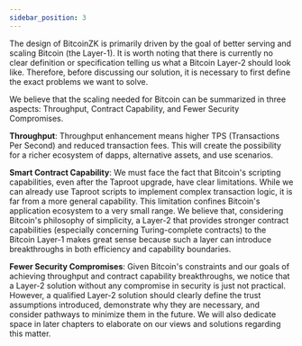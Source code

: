 ```yaml
---
sidebar_position: 3
---
```


The design of BitcoinZK is primarily driven by the goal of better serving and scaling Bitcoin (the Layer-1). It is worth noting that there is currently no clear definition or specification telling us what a Bitcoin Layer-2 should look like. Therefore, before discussing our solution, it is necessary to first define the exact problems we want to solve.

We believe that the scaling needed for Bitcoin can be summarized in three aspects: Throughput, Contract Capability, and Fewer Security Compromises.

**Throughput**:
Throughput enhancement means higher TPS (Transactions Per Second) and reduced transaction fees. This will create the possibility for a richer ecosystem of dapps, alternative assets, and use scenarios.

**Smart Contract Capability**:
We must face the fact that Bitcoin's scripting capabilities, even after the Taproot upgrade, have clear limitations. While we can already use Taproot scripts to implement complex transaction logic, it is far from a more general capability. This limitation confines Bitcoin's application ecosystem to a very small range.
We believe that, considering Bitcoin's philosophy of simplicity, a Layer-2 that provides stronger contract capabilities (especially concerning Turing-complete contracts) to the Bitcoin Layer-1 makes great sense because such a layer can introduce breakthroughs in both efficiency and capability boundaries.

**Fewer Security Compromises**:
Given Bitcoin's constraints and our goals of achieving throughput and contract capability breakthroughs, we notice that a Layer-2 solution without any compromise in security is just not practical. However, a qualified Layer-2 solution should clearly define the trust assumptions introduced, demonstrate why they are necessary, and consider pathways to minimize them in the future. We will also dedicate space in later chapters to elaborate on our views and solutions regarding this matter.

